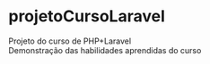 # projetoCursoLaravel
 Projeto do curso de PHP+Laravel
 <br>
Demonstração das habilidades aprendidas do curso
